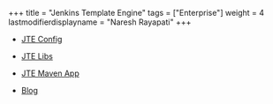 +++
title = "Jenkins Template Engine"
tags = ["Enterprise"]
weight = 4
lastmodifierdisplayname = "Naresh Rayapati"
+++

* [JTE Config](https://github.com/steven-terrana/example-jte-configuration)
* [JTE Libs](https://github.com/steven-terrana/example-jte-libraries)
* [JTE Maven App](https://github.com/steven-terrana/example-jte-app-maven)

* [Blog](https://jenkins.io/blog/2019/05/09/templating-engine/)